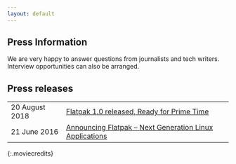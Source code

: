 ```yaml
---
layout: default
---
```

## Press Information

We are very happy to answer questions from journalists and tech writers. Interview opportunities can also be arranged. 


## Press releases

| | |
 --- | --- 
| 20 August 2018 | [Flatpak 1.0 released, Ready for Prime Time](2018-08-20-flatpak-1.0/) |
| 21 June 2016 | [Announcing Flatpak – Next Generation Linux Applications](2016-06-21-flatpak-released/) |
{:.moviecredits}


<!--
Written with love using [Apostrophe](https://flathub.org/apps/details/org.gnome.gitlab.somas.Apostrophe).
-->